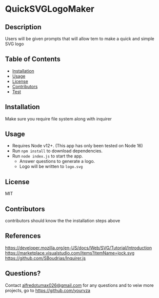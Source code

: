 # QuickSVGLogoMaker

## Description

Users will be given prompts that will allow tem to make a quick and simple SVG logo

## Table of Contents

- [Installation](#installation)
- [Usage](#usage)
- [License](#license)
- [Contributors](#contibutors)
- [Test](#test)

## Installation

Make sure you require file system along with inquirer

## Usage
- Requires Node v12+. (This app has only been tested on Node 16)
- Run `npm install` to download dependencies.
- Run `node index.js` to start the app.
  - Answer questions to generate a logo.
  - Logo will be written to `logo.svg`



## License

MIT

## Contributors

contributors should know the the installation steps above

## References

<https://developer.mozilla.org/en-US/docs/Web/SVG/Tutorial/Introduction>
<https://marketplace.visualstudio.com/items?itemName=jock.svg>
<https://github.com/SBoudrias/Inquirer.js>

## Questions?

Contact alfredotumax026@gmail.com for any questions and to veiw more projects, go to https://github.com/yourvza

